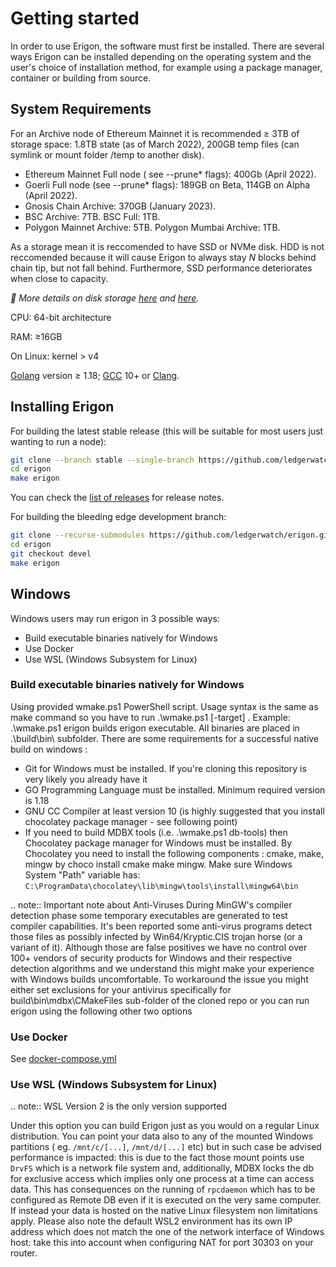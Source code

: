 
# Getting started

In order to use Erigon, the software must first be installed. There are several ways Erigon can be installed depending on the operating system and the user's choice of installation method, for example using a package manager, container or building from source.

## System Requirements

For an Archive node of Ethereum Mainnet it is recommended ≥ 3TB of storage space: 1.8TB state (as of March 2022), 200GB temp files (can symlink or mount folder <datadir>/temp to another disk).

- Ethereum Mainnet Full node ( see --prune* flags): 400Gb (April 2022).
- Goerli Full node (see --prune* flags): 189GB on Beta, 114GB on Alpha (April 2022).
- Gnosis Chain Archive: 370GB (January 2023).
- BSC Archive: 7TB. BSC Full: 1TB.
- Polygon Mainnet Archive: 5TB. Polygon Mumbai Archive: 1TB.

As a storage mean it is reccomended to have SSD or NVMe disk. HDD is not reccomended because it will cause Erigon to always stay *N* blocks behind chain tip, but not fall behind. Furthermore, SSD performance deteriorates when close to capacity. 

*🔬 More details on disk storage [here](https://erigon.substack.com/p/disk-footprint-changes-in-new-erigon?s=r) and [here](https://ledgerwatch.github.io/turbo_geth_release.html#Disk-space).*

CPU: 64-bit architecture

RAM: ≥16GB

On Linux: kernel > v4

[Golang](https://go.dev/doc/install) version ≥ 1.18; [GCC](https://go.dev/doc/install/gccgo) 10+ or [Clang](https://clang.llvm.org).

## Installing Erigon

For building the latest stable release (this will be suitable for most users just wanting to run a node):

```bash
git clone --branch stable --single-branch https://github.com/ledgerwatch/erigon.git
cd erigon
make erigon
```

You can check the [list of releases](https://github.com/ledgerwatch/erigon/releases) for release notes.

For building the bleeding edge development branch:

```bash
git clone --recurse-submodules https://github.com/ledgerwatch/erigon.git
cd erigon
git checkout devel
make erigon
```
  
## Windows
  
Windows users may run erigon in 3 possible ways:

- Build executable binaries natively for Windows
- Use Docker
- Use WSL (Windows Subsystem for Linux)

### Build executable binaries natively for Windows
  
Using provided wmake.ps1 PowerShell script. Usage syntax is the same as make command so you have to run .\wmake.ps1 [-target] <targetname>. Example: .\wmake.ps1 erigon builds erigon executable. All binaries are placed in .\build\bin\ subfolder. There are some requirements for a successful native build on windows :

- Git for Windows must be installed. If you're cloning this repository is very likely you already have it
- GO Programming Language must be installed. Minimum required version is 1.18
- GNU CC Compiler at least version 10 (is highly suggested that you install chocolatey package manager - see following point)
- If you need to build MDBX tools (i.e. .\wmake.ps1 db-tools) then Chocolatey package manager for Windows must be installed. By Chocolatey you need to install the following components : cmake, make, mingw by choco install cmake make mingw. Make sure Windows System "Path" variable has: ``C:\ProgramData\chocolatey\lib\mingw\tools\install\mingw64\bin``

.. note::
  Important note about Anti-Viruses During MinGW's compiler detection phase some temporary executables are generated to test compiler capabilities. It's been reported some anti-virus programs detect those files as possibly infected by Win64/Kryptic.CIS trojan horse (or a variant of it). Although those are false positives we have no control over 100+ vendors of security products for Windows and their respective detection algorithms and we understand this might make your experience with Windows builds uncomfortable. To workaround the issue you might either set exclusions for your antivirus specifically for build\bin\mdbx\CMakeFiles sub-folder of the cloned repo or you can run erigon using the following other two options

### Use Docker

See [docker-compose.yml](https://github.com/ledgerwatch/erigon/blob/devel/docker-compose.yml)

### Use WSL (Windows Subsystem for Linux)

.. note::
  WSL Version 2 is the only version supported

Under this option you can build Erigon just as you would on a regular Linux distribution. You can point your data also to any of the mounted Windows partitions ( eg. ``/mnt/c/[...]``, ``/mnt/d/[...]`` etc) but in such case be advised performance is impacted: this is due to the fact those mount points use ``DrvFS`` which is a network file system and, additionally, MDBX locks the db for exclusive access which implies only one process at a time can access data. This has consequences on the running of ``rpcdaemon`` which has to be configured as Remote DB even if it is executed on the very same computer. If instead your data is hosted on the native Linux filesystem non limitations apply. Please also note the default WSL2 environment has its own IP address which does not match the one of the network interface of Windows host: take this into account when configuring NAT for port 30303 on your router.
